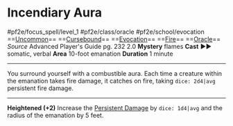 # Incendiary Aura
#pf2e/focus_spell/level_1 #pf2e/class/oracle #pf2e/school/evocation 
==[Uncommon](rules/traits/uncommon.md)== ==[Cursebound](../../../Traits/Cursebound.md)== ==[Evocation](rules/traits/evocation.md)== ==[Fire](rules/traits/fire.md)== ==[Oracle](../../../Traits/Oracle.md)==
*Source* Advanced Player's Guide pg. 232 2.0
**Mystery** flames
**Cast** ►► somatic, verbal
**Area** 10-foot emanation
**Duration** 1 minute

---
You surround yourself with a combustible aura. Each time a creature within the emanation takes fire damage, it catches on fire, taking `dice: 2d4|avg` persistent fire damage.

<hr>

**Heightened (+2)** Increase the [Persistent Damage](../../../Conditions/Persistent%20Damage.md) by `dice: 1d4|avg` and the radius of the emanation by 5 feet.
